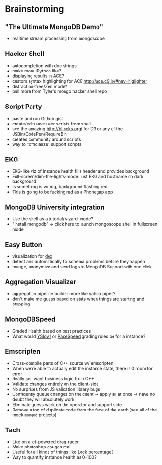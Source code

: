 # Brainstorming

## "The Ultimate MongoDB Demo"

- realtime stream processing from mongoscope

## Hacker Shell

- autocompletion with doc strings
- make more iPython like?
- displaying results in ACE?
- custom syntax highlighting for ACE http://ace.c9.io/#nav=higlighter
- distraction-free/Zen mode?
- pull more from Tyler's mongo hacker shell repo

## Script Party

- paste and run Github gist
- create/edit/save user scripts from shell
- see the amazing http://bl.ocks.org/ for D3 or any of the JSBin/CodePen/RequireBin
- creates community around scripts
- way to "officialize" support scripts

## EKG

- EKG-like viz of instance health fills header and provides background
- Full-screen/dim-the-lights-mode: just EKG and hostname on dark background
- Is something is wrong, background flashing red
- This is going to be fucking rad as a Phonegap app

## MongoDB University integration

- Use the shell as a tutorial/wizard-mode?
- "Install mongodb" -> click here to launch mongoscope shell in fullscreen
  mode

## Easy Button

- visualization for [dex](https://github.com/mongolab/dex)
- detect and automatically fix schema problems before they happen
- munge, anonymize and send logs to MongoDB Support with one click

## Aggregation Visualizer

- aggregation pipeline builder more like yahoo pipes?
- don't make me guess based on stats when things are starting and stopping

## MongoDBSpeed

- Graded Health based on best practices
- What would [YSlow!](http://developer.yahoo.com/yslow/) or
  [PageSpeed](https://developers.google.com/speed/pagespeed/) grading
  rules be for a instance?

## Emscripten

- Cross-compile parts of C++ source w/ emscripten
- When we're able to actually edit the instance state, there is 0 room for error
- Really just want business logic from C++
- Validate changes entirely on the client-side
- No surprises from JS validation library bugs
- Confidently queue changes on the client -> apply all at once -> have no
  doubt they will absolutely work
- Eliminate guess work on the operator and support side
- Remove a ton of duplicate code from the face of the earth (see all of
  the mock `mongod` projects)

## Tach

- Like on a jet-powered drag-racer
- Make photoshop gauges real
- Useful for all kinds of things like Lock percentage?
- Way to quantify instance health as 0-100?
